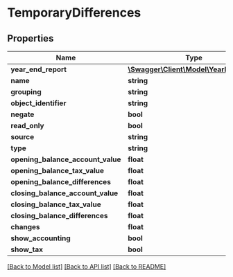 # TemporaryDifferences

## Properties
Name | Type | Description | Notes
------------ | ------------- | ------------- | -------------
**year_end_report** | [**\Swagger\Client\Model\YearEndReport**](YearEndReport.md) |  | [optional] 
**name** | **string** |  | [optional] 
**grouping** | **string** |  | [optional] 
**object_identifier** | **string** |  | [optional] 
**negate** | **bool** |  | [optional] 
**read_only** | **bool** |  | [optional] 
**source** | **string** |  | [optional] 
**type** | **string** |  | [optional] 
**opening_balance_account_value** | **float** |  | [optional] 
**opening_balance_tax_value** | **float** |  | [optional] 
**opening_balance_differences** | **float** |  | [optional] 
**closing_balance_account_value** | **float** |  | [optional] 
**closing_balance_tax_value** | **float** |  | [optional] 
**closing_balance_differences** | **float** |  | [optional] 
**changes** | **float** |  | [optional] 
**show_accounting** | **bool** |  | [optional] 
**show_tax** | **bool** |  | [optional] 

[[Back to Model list]](../README.md#documentation-for-models) [[Back to API list]](../README.md#documentation-for-api-endpoints) [[Back to README]](../README.md)


